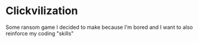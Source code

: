 # Clickvilization
Some ransom game I decided to make because I'm bored and I want to also reinforce my coding "skills"
